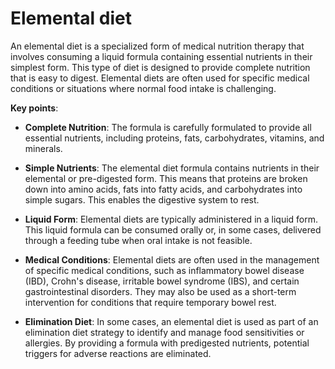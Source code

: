 [//]: # (
source: gpt-3 + jph editing
tags: diets
)

# Elemental diet

An elemental diet is a specialized form of medical nutrition therapy that involves consuming a liquid formula containing essential nutrients in their simplest form. This type of diet is designed to provide complete nutrition that is easy to digest. Elemental diets are often used for specific medical conditions or situations where normal food intake is challenging.

**Key points**:

* **Complete Nutrition**: The formula is carefully formulated to provide all essential nutrients, including proteins, fats, carbohydrates, vitamins, and minerals.

* **Simple Nutrients**: The elemental diet formula contains nutrients in their elemental or pre-digested form. This means that proteins are broken down into amino acids, fats into fatty acids, and carbohydrates into simple sugars. This enables the digestive system to rest.

* **Liquid Form**: Elemental diets are typically administered in a liquid form. This liquid formula can be consumed orally or, in some cases, delivered through a feeding tube when oral intake is not feasible.

* **Medical Conditions**: Elemental diets are often used in the management of specific medical conditions, such as inflammatory bowel disease (IBD), Crohn's disease, irritable bowel syndrome (IBS), and certain gastrointestinal disorders. They may also be used as a short-term intervention for conditions that require temporary bowel rest.

* **Elimination Diet**: In some cases, an elemental diet is used as part of an elimination diet strategy to identify and manage food sensitivities or allergies. By providing a formula with predigested nutrients, potential triggers for adverse reactions are eliminated.
